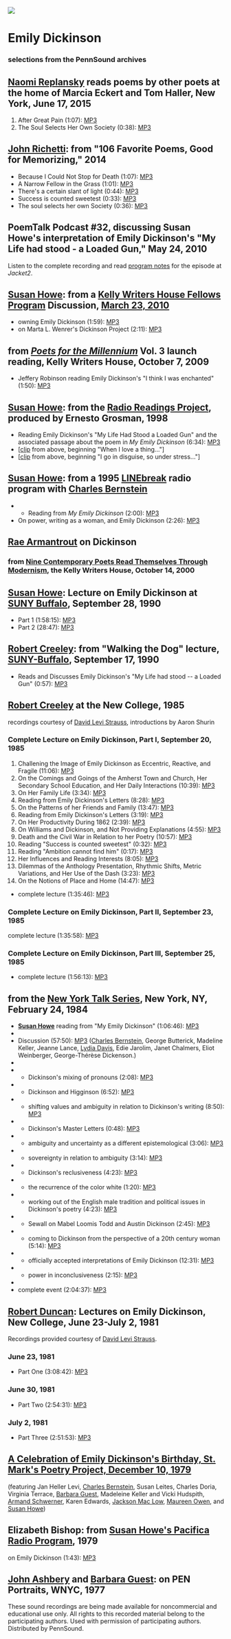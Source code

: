 ![](http://static.guim.co.uk/sys-images/Guardian/Pix/pictures/2010/2/10/1265814104994/emily-dickinson-001.jpg)  

Emily Dickinson
===============

### selections from the PennSound archives

  

[Naomi Replansky](Replansky.php) reads poems by other poets at the home of Marcia Eckert and Tom Haller, New York, June 17, 2015
--------------------------------------------------------------------------------------------------------------------------------

1.  After Great Pain (1:07): [MP3](https://media.sas.upenn.edu/pennsound/authors/Replansky/6-17-15/Other-Poets/Replansky-Naomi_After-Great-Pain-Dickenson_New-York_6-17-2015.mp3)
2.  The Soul Selects Her Own Society (0:38): [MP3](https://media.sas.upenn.edu/pennsound/authors/Replansky/6-17-15/Other-Poets/Replansky-Naomi_The-Soul-Selects-Her-Own-Society-Dickenson_New-York_6-17-2015.mp3)

[John Richetti](Richetti-100-Poems.php): from "106 Favorite Poems, Good for Memorizing," 2014
---------------------------------------------------------------------------------------------

-   Because I Could Not Stop for Death (1:07): [MP3](http://media.sas.upenn.edu/pennsound/authors/Richetti/100-Poems/Richetti-John_23_Emily-Dickinson-Because-I-Could-Not-Stop-for-Death_100-Poems_2014.mp3)
-   A Narrow Fellow in the Grass (1:01): [MP3](http://media.sas.upenn.edu/pennsound/authors/Richetti/100-Poems/Richetti-John_24_Emily-Dickinson-A-Narrow-Fellow-in-the-Grass_100-Poems_2014.mp3)
-   There's a certain slant of light (0:44): [MP3](http://media.sas.upenn.edu/pennsound/authors/Richetti/100-Poems/Richetti-John_25_Emily-Dickinson-Theres-a-certain-slant-of-light_100-Poems_2014.mp3)
-   Success is counted sweetest (0:33): [MP3](http://media.sas.upenn.edu/pennsound/authors/Richetti/100-Poems/Richetti-John_26_Emily-Dickinson-Success-is-counted-sweetest_100-Poems_2014.mp3)
-   The soul selects her own Society (0:36): [MP3](http://media.sas.upenn.edu/pennsound/authors/Richetti/100-Poems/Richetti-John_27_Emily-Dickinson-The-soul-selects-her-own-Society_100-Poems_2014.mp3)

  

PoemTalk Podcast \#32, discussing Susan Howe's interpretation of Emily Dickinson's "My Life had stood - a Loaded Gun," May 24, 2010
-----------------------------------------------------------------------------------------------------------------------------------

Listen to the complete recording and read [program notes](https://jacket2.org/poemtalk/art-and-power-poemtalk-32) for the episode at *Jacket2*.

  

[Susan Howe](Howe.php): from a [Kelly Writers House Fellows Program](http://writing.upenn.edu/wh/people/fellows/) Discussion, [March 23, 2010](http://writing.upenn.edu/wh/calendar/0310.php#23)
------------------------------------------------------------------------------------------------------------------------------------------------------------------------------------------------

-   owning Emily Dickinson (1:59): [MP3](http://media.sas.upenn.edu/pennsound/authors/Howe/03-23-10/Howe-Susan_03_Owning-Emily_Fellows-Discussion_KWH-UPenn_03-23-2010.mp3)
-   on Marta L. Wenrer's Dickinson Project (2:11): [MP3](http://media.sas.upenn.edu/pennsound/authors/Howe/03-23-10/Howe-Susan_07_Marta-Werners-Dickinson_Fellows-Discussion_KWH-UPenn_03-23-2010.mp3)

  

from [*Poets for the Millennium*](Millennium.php) Vol. 3 launch reading, Kelly Writers House, October 7, 2009
-------------------------------------------------------------------------------------------------------------

-   Jeffery Robinson reading Emily Dickinson's "I think I was enchanted" (1:50): [MP3](http://media.sas.upenn.edu/pennsound/groups/Millennium/10-7-09/Poems-for-the-New-Milennium_11_Ro_KWH-UPenn_10-7-2009.mp3.mp3)

  

[Susan Howe](Howe.php): from the [Radio Readings Project](/pennsound/x/RRP.html), produced by Ernesto Grosman, 1998
-------------------------------------------------------------------------------------------------------------------

-   Reading Emily Dickinson's "My Life Had Stood a Loaded Gun" and the associated passage about the poem in *My Emily Dickinson* (6:34): [MP3](http://media.sas.upenn.edu/pennsound/authors/Howe/LINEbreak-1995/Howe-Susan_7_My-Life-Had-Stood-a-Loaded-Gun_LINEbreak_NY_1995.mp3)
-   \[[clip](http://media.sas.upenn.edu/pennsound/authors/Howe/LINEbreak-1995/Howe-Susan_2.2_from-My-Emily-Dickinson_LINEbreak_NY_1995.mp3)
    from above, beginning "When I love a thing..."\]
-   \[[clip](http://media.sas.upenn.edu/pennsound/authors/Howe/LINEbreak-1995/Howe-Susan_2.4_from-My-Emily-Dickinson_LINEbreak_NY_1995.mp3)
    from above, beginning "I go in disguise, so under stress..."\]

  

[Susan Howe](Howe.php): from a 1995 [LINEbreak](LINEbreak.html) radio program with [Charles Bernstein](Bernstein.html)
----------------------------------------------------------------------------------------------------------------------

-   -   Reading from *My Emily Dickinson* (2:00): [MP3](http://media.sas.upenn.edu/pennsound/authors/Howe/LINEbreak-1995/Howe-Susan_5_from-My-Emily-Dickinson_LINEbreak_NY_1995.mp3)
-   On power, writing as a woman, and Emily Dickinson (2:26): [MP3](http://media.sas.upenn.edu/pennsound/authors/Howe/LINEbreak-1995/Howe-Susan_6_Power-and-Writing-as-a-Woman_LINEbreak_NY_1995.mp3)

  

[Rae Armantrout](Armantrout.php) on Dickinson
---------------------------------------------

### from [Nine Contemporary Poets Read Themselves Through Modernism](http://writing.upenn.edu/wh/archival/events/2000/9poets.php), the Kelly Writers House, October 14, 2000

  

[Susan Howe](Howe.php): Lecture on Emily Dickinson at [SUNY Buffalo](Buffalo.php), September 28, 1990
-----------------------------------------------------------------------------------------------------

-   Part 1 (1:58:15): [MP3](https://media.sas.upenn.edu/pennsound/authors/Howe/Howe-Susan_Complete-Recording_Emily-Dickinson-Lecture_Buffalo_9-28-90.mp3)
-   Part 2 (28:47): [MP3](https://media.sas.upenn.edu/pennsound/authors/Howe/Howe-Susan_Lecture-on-Emily-Dickinson_SUNY-Buffalo_9-28-90.mp3)

  

[Robert Creeley](Creeley.php): from "Walking the Dog" lecture, [SUNY-Buffalo](Buffalo.php)[](), September 17, 1990
------------------------------------------------------------------------------------------------------------------

-   Reads and Discusses Emily Dickinson's "My Life had stood -- a Loaded Gun" (0:57): [MP3](http://media.sas.upenn.edu/pennsound/authors/Creeley/10-15-90/Creeley-Robert_22_Emily-Dickinsons-My-life-had-stood-a-Loaded-Gun_Walking-the-Dog2_SUNYBuffalo_10-15-90.mp3)

  

[Robert Creeley](Creeley.php) at the New College, 1985
------------------------------------------------------

recordings courtesy of [David Levi Strauss](http://writing.upenn.edu/pennsound/x/David-Levi-Strauss-Collection.php), introductions by Aaron Shurin

### Complete Lecture on Emily Dickinson, Part I, September 20, 1985

1.  Challening the Image of Emily Dickinson as Eccentric, Reactive, and Fragile (11:06): [MP3](https://media.sas.upenn.edu/pennsound/authors/Creeley/New-College-1985/9-20-85/Creeley-Robert_01_challenging-the-image-of-Emily-Dickinson-as-eccentric-reactive-and-fragile_Lecture-On-Emily-Dickinson_New-College_9-20-85.mp3)
2.  On the Comings and Goings of the Amherst Town and Church, Her Secondary School Education, and Her Daily Interactions (10:39): [MP3](https://media.sas.upenn.edu/pennsound/authors/Creeley/New-College-1985/9-20-85/Creeley-Robert_02_on-the-comings-and-goings-of-the-Amherst-town-and-church-her-secondary-education-and-her-daily-interactions_Lecture-On-Emily-Dickinson_New-College_9-20-85.mp3)
3.  On Her Family Life (3:34): [MP3](https://media.sas.upenn.edu/pennsound/authors/Creeley/New-College-1985/9-20-85/Creeley-Robert_03_on-her-family-life_Lecture-On-Emily-Dickinson_New-College_9-20-85.mp3)
4.  Reading from Emily Dickinson's Letters (8:28): [MP3](https://media.sas.upenn.edu/pennsound/authors/Creeley/New-College-1985/9-20-85/Creeley-Robert_04_reading-from-Emily-Dickinsons-letters_Lecture-On-Emily-Dickinson_New-College_9-20-85.mp3)
5.  On the Patterns of her Friends and Family (13:47): [MP3](https://media.sas.upenn.edu/pennsound/authors/Creeley/New-College-1985/9-20-85/Creeley-Robert_05_on-the-patterns-of-her-friends-and-family_Lecture-On-Emily-Dickinson_New-College_9-20-85.mp3)
6.  Reading from Emily Dickinson's Letters (3:19): [MP3](https://media.sas.upenn.edu/pennsound/authors/Creeley/New-College-1985/9-20-85/Creeley-Robert_06_reading-from-Emily-Dickinsons-letters_Lecture-On-Emily-Dickinson_New-College_9-20-85.mp3)
7.  On Her Productivity During 1862 (2:39): [MP3](https://media.sas.upenn.edu/pennsound/authors/Creeley/New-College-1985/9-20-85/Creeley-Robert_07_on-her-productivity-during-1962_Lecture-On-Emily-Dickinson_New-College_9-20-85.mp3)
8.  On Williams and Dickinson, and Not Providing Explanations (4:55): [MP3](https://media.sas.upenn.edu/pennsound/authors/Creeley/New-College-1985/9-20-85/Creeley-Robert_08_on-Williams-and-Dickinson-and-not-providing-explanations_Lecture-On-Emily-Dickinson_New-College_9-20-85.mp3)
9.  Death and the Civil War in Relation to her Poetry (10:57): [MP3](https://media.sas.upenn.edu/pennsound/authors/Creeley/New-College-1985/9-20-85/Creeley-Robert_09_death-and-the-Civil-War-in-relation-to-her-poetry_Lecture-On-Emily-Dickinson_New-College_9-20-85.mp3)
10. Reading "Success is counted sweetest" (0:32): [MP3](https://media.sas.upenn.edu/pennsound/authors/Creeley/New-College-1985/9-20-85/Creeley-Robert_10_reading-Success-is-counted-sweetest_Lecture-On-Emily-Dickinson_New-College_9-20-85.mp3)
11. Reading "Ambition cannot find him" (0:17): [MP3](https://media.sas.upenn.edu/pennsound/authors/Creeley/New-College-1985/9-20-85/Creeley-Robert_11_reading-Ambition-cannot-find-him_Lecture-On-Emily-Dickinson_New-College_9-20-85.mp3)
12. Her Influences and Reading Interests (8:05): [MP3](https://media.sas.upenn.edu/pennsound/authors/Creeley/New-College-1985/9-20-85/Creeley-Robert_12_her-influences-and-reading-interests_Lecture-On-Emily-Dickinson_New-College_9-20-85.mp3)
13. Dilemmas of the Anthology Presentation, Rhythmic Shifts, Metric Variations, and Her Use of the Dash (3:23): [MP3](https://media.sas.upenn.edu/pennsound/authors/Creeley/New-College-1985/9-20-85/Creeley-Robert_13_dilemmas-of-the-anthology-presentation-rhythmic-shifts-metric-variations-and-her-use-of-the-dash_Lecture-On-Emily-Dickinson_New-College_9-20-85.mp3)
14. On the Notions of Place and Home (14:47): [MP3](https://media.sas.upenn.edu/pennsound/authors/Creeley/New-College-1985/9-20-85/Creeley-Robert_14_on-the-notions-of-place-and-home_Lecture-On-Emily-Dickinson_New-College_9-20-85.mp3)

-   complete lecture (1:35:46): [MP3](http://media.sas.upenn.edu/pennsound/authors/Creeley/New-College-1985/Creeley-Robert_01_Lecture-On-Emily-Dickinson_New-College_9-20-85.mp3)

### Complete Lecture on Emily Dickinson, Part II, September 23, 1985

complete lecture (1:35:58): [MP3](http://media.sas.upenn.edu/pennsound/authors/Creeley/New-College-1985/Creeley-Robert_02_Lecture-On-Emily-Dickinson_New-College_9-23-85.mp3)

### Complete Lecture on Emily Dickinson, Part III, September 25, 1985

-   complete lecture (1:56:13): [MP3](http://media.sas.upenn.edu/pennsound/authors/Creeley/New-College-1985/Creeley-Robert_03_Lecture-On-Emily-Dickinson_New-College_9-25-85.mp3)

  

from the [New York Talk Series](http://writing.upenn.edu/pennsound/x/NY-Talk.php#1-31-84), New York, NY, February 24, 1984
--------------------------------------------------------------------------------------------------------------------------

-   [**Susan Howe**](http://writing.upenn.edu/pennsound/x/Howe.php) reading from "My Emily Dickinson" (1:06:46): [MP3](http://media.sas.upenn.edu/pennsound/groups/New-York-Talk/Howe/Howe-Susan_01_Susan-Howe-reading-from-My-Emily-Dickinson_My-Emily_NYT_2-29-84.mp3)
-    
-   Discussion (57:50): [MP3](http://media.sas.upenn.edu/pennsound/groups/New-York-Talk/Howe/Howe-Susan_02_Discussion_My-Emily_NYT_2-29-84.mp3) ([Charles Bernstein](http://writing.upenn.edu/pennsound/x/Bernstein.html), George Butterick, Madeline Keller, Jeanne Lance, [Lydia Davis](http://writing.upenn.edu/pennsound/x/Davis.php), Edie Jarolim, Janet Chalmers, Eliot Weinberger, George-Thérèse Dickenson.)
-    
-   - Dickinson's mixing of pronouns (2:08): [MP3](http://media.sas.upenn.edu/pennsound/groups/New-York-Talk/Howe/Discussion/Howe-Susan_01_Dickinsons-mixing-of-pronouns_My-Emily_NYT_2-29-84.mp3)
-   - Dickinson and Higginson (6:52): [MP3](http://media.sas.upenn.edu/pennsound/groups/New-York-Talk/Howe/Discussion/Howe-Susan_02_Dickinson-and-Higginson_My-Emily_NYT_2-29-84.mp3)
-   - shifting values and ambiguity in relation to Dickinson's writing (8:50): [MP3](http://media.sas.upenn.edu/pennsound/groups/New-York-Talk/Howe/Discussion/Howe-Susan_03_shifting-values-and-ambiguity-in-relation-to-Dickinsons-writing_My-Emily_NYT_2-29-84.mp3)
-   - Dickinson's Master Letters (0:48): [MP3](http://media.sas.upenn.edu/pennsound/groups/New-York-Talk/Howe/Discussion/Howe-Susan_04_Dickinsons-Master-Letters_My-Emily_NYT_2-29-84.mp3)
-   - ambiguity and uncertainty as a different epistemological (3:06): [MP3](http://media.sas.upenn.edu/pennsound/groups/New-York-Talk/Howe/Discussion/Howe-Susan_05_uncertainty-and-ambiguity-as-a-different-epistemological-position_My-Emily_NYT_2-29-84.mp3)
-   - sovereignty in relation to ambiguity (3:14): [MP3](http://media.sas.upenn.edu/pennsound/groups/New-York-Talk/Howe/Discussion/Howe-Susan_06_sovereignty-in-relation-to-sovereignty_My-Emily_NYT_2-29-84.mp3)
-   - Dickinson's reclusiveness (4:23): [MP3](http://media.sas.upenn.edu/pennsound/groups/New-York-Talk/Howe/Discussion/Howe-Susan_07_Dickinsons-reclusiveness_My-Emily_NYT_2-29-84.mp3)
-   - the recurrence of the color white (1:20): [MP3](http://media.sas.upenn.edu/pennsound/groups/New-York-Talk/Howe/Discussion/Howe-Susan_08_the-recurrence-of-the-color-white_My-Emily_NYT_2-29-84.mp3)
-   - working out of the English male tradition and political issues in Dickinson's poetry (4:23): [MP3](http://media.sas.upenn.edu/pennsound/groups/New-York-Talk/Howe/Discussion/Howe-Susan_09_working-out-of-the-English-male-tradition-and-political-issues-in-Dickinsons-poetry_My-Emily_NYT_2-29-84.mp3)
-   - Sewall on Mabel Loomis Todd and Austin Dickinson (2:45): [MP3](http://media.sas.upenn.edu/pennsound/groups/New-York-Talk/Howe/Discussion/Howe-Susan_10_Sewall-on-Mabel-Loomis-Todd-and-Austin-Dickinson_My-Emily_NYT_2-29-84.mp3)
-   - coming to Dickinson from the perspective of a 20th century woman (5:14): [MP3](http://media.sas.upenn.edu/pennsound/groups/New-York-Talk/Howe/Discussion/Howe-Susan_11_coming-to-Dickinson-from-the-perspective-of-a-20th-century-woman_My-Emily_NYT_2-29-84.mp3)
-   - officially accepted interpretations of Emily Dickinson (12:31): [MP3](http://media.sas.upenn.edu/pennsound/groups/New-York-Talk/Howe/Discussion/Howe-Susan_12_officially-accepted-interpretations-of-Emily-Dickinson_My-Emily_NYT_2-29-84.mp3)
-   - power in inconclusiveness (2:15): [MP3](http://media.sas.upenn.edu/pennsound/groups/New-York-Talk/Howe/Discussion/Howe-Susan_13_power-in-inconclusiveness_My-Emily_NYT_2-29-84.mp3)
-    
-   complete event (2:04:37): [MP3](http://media.sas.upenn.edu/pennsound/groups/New-York-Talk/Howe-Susan_Complete-Recording_My-Emily_NYT_2-29-84.mp3)

  

[Robert Duncan](Duncan.php#Dickinson-81): Lectures on Emily Dickinson, New College, June 23-July 2, 1981
--------------------------------------------------------------------------------------------------------

Recordings provided courtesy of [David Levi Strauss](David-Levi-Strauss-Collection.php).

### June 23, 1981

-   Part One (3:08:42): [MP3](http://media.sas.upenn.edu/pennsound/authors/Duncan/Dickinson-Lectures-1981/Duncan-Robert_Complete-Recording_Lecture-On-Dickinson_New-College_6-23-81.mp3)

### June 30, 1981

-   Part Two (2:54:31): [MP3](http://media.sas.upenn.edu/pennsound/authors/Duncan/Dickinson-Lectures-1981/Duncan-Robert_Complete-Recording_On-Dickinson_New-College_6-30-81.mp3)

### July 2, 1981

-   Part Three (2:51:53): [MP3](http://media.sas.upenn.edu/pennsound/authors/Duncan/Dickinson-Lectures-1981/Duncan-Robert_Complete-Recording_Lecture-On-Emily-Dickinson_7-2-81.mp3)

  

[A Celebration of Emily Dickinson's Birthday, St. Mark's Poetry Project, December 10, 1979](Dickinson-Birthday.php)
-------------------------------------------------------------------------------------------------------------------

(featuring Jan Heller Levi, [Charles Bernstein](http://writing.upenn.edu/pennsound/x/Bernstein.html), Susan Leites, Charles Doria, Virginia Terrace, [Barbara Guest](http://writing.upenn.edu/pennsound/x/Guest.php), Madeleine Keller and Vicki Hudspith, [Armand Schwerner](http://writing.upenn.edu/pennsound/x/Schwerner.html), Karen Edwards, [Jackson Mac Low](http://writing.upenn.edu/pennsound/x/Mac-Low.php), [Maureen Owen](http://writing.upenn.edu/pennsound/x/Owen.php), and [Susan Howe](Howe.php))

  

Elizabeth Bishop: from [Susan Howe's Pacifica Radio Program](Howe-Pacifica.php), 1979
-------------------------------------------------------------------------------------

on Emily Dickinson (1:43): [MP3](http://media.sas.upenn.edu/pennsound/groups/Howe-Radio/Bishop/Bishop-Elizabeth_20_on-Emily-Dickinson_Howe-Pacifica_4-19-77_with-Ruas.mp3)

  

[John Ashbery](Ashbery.php) and [Barbara Guest](Guest.php): on PEN Portraits, WNYC, 1977
----------------------------------------------------------------------------------------

  
  

These sound recordings are being made available for noncommercial and educational use only. All rights to this recorded material belong to the participating authors. Used with permission of participating authors. Distributed by PennSound.
